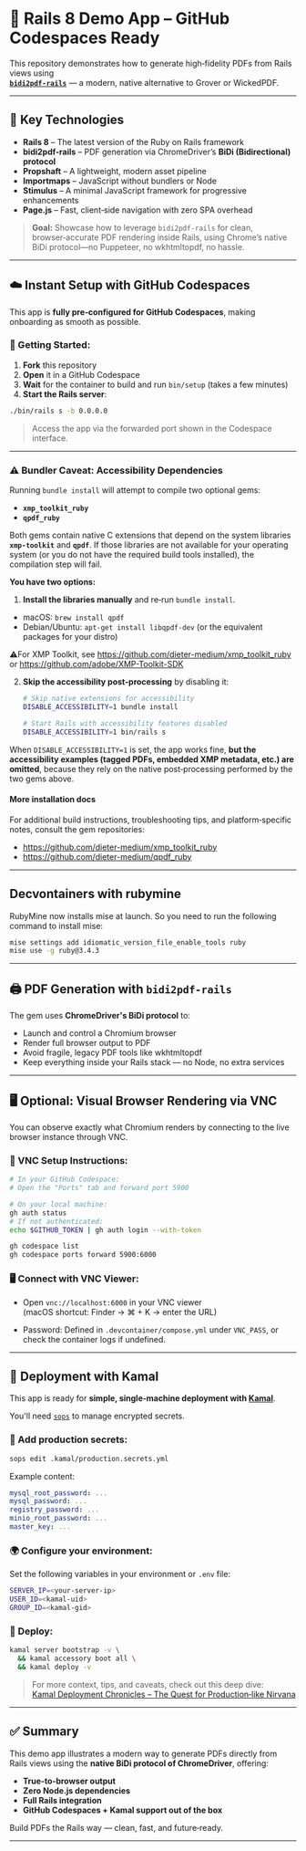 # 🚀 Rails 8 Demo App – GitHub Codespaces Ready

This repository demonstrates how to generate high‑fidelity PDFs from Rails views using  
**[`bidi2pdf-rails`](https://rubygems.org/gems/bidi2pdf-rails)** — a modern, native alternative to Grover or WickedPDF.

---

## 🔧 Key Technologies

- **Rails 8** – The latest version of the Ruby on Rails framework
- **bidi2pdf-rails** – PDF generation via ChromeDriver’s **BiDi (Bidirectional) protocol**
- **Propshaft** – A lightweight, modern asset pipeline
- **Importmaps** – JavaScript without bundlers or Node
- **Stimulus** – A minimal JavaScript framework for progressive enhancements
- **Page.js** – Fast, client‑side navigation with zero SPA overhead

> **Goal:** Showcase how to leverage `bidi2pdf-rails` for clean, browser‑accurate PDF rendering inside Rails, using
> Chrome’s native BiDi protocol—no Puppeteer, no wkhtmltopdf, no hassle.

---

## ☁️ Instant Setup with GitHub Codespaces

This app is **fully pre‑configured for GitHub Codespaces**, making onboarding as smooth as possible.

### 🏁 Getting Started:

1. **Fork** this repository
2. **Open** it in a GitHub Codespace
3. **Wait** for the container to build and run `bin/setup` (takes a few minutes)
4. **Start the Rails server**:

```bash
./bin/rails s -b 0.0.0.0
```

> Access the app via the forwarded port shown in the Codespace interface.

---

### ⚠️ Bundler Caveat: Accessibility Dependencies

Running `bundle install` will attempt to compile two optional gems:

- **`xmp_toolkit_ruby`**
- **`qpdf_ruby`**

Both gems contain native C extensions that depend on the system libraries **`xmp‑toolkit`** and **`qpdf`**. If those
libraries are not available for your operating system (or you do not have the required build tools installed), the
compilation step will fail.

**You have two options:**

1. **Install the libraries manually** and re‑run `bundle install`.

- macOS: `brew install qpdf`
- Debian/Ubuntu: `apt‑get install libqpdf‑dev` (or the equivalent packages for your distro)

⚠️For XMP Toolkit, see   <https://github.com/dieter-medium/xmp_toolkit_ruby>
or <https://github.com/adobe/XMP-Toolkit-SDK>

2. **Skip the accessibility post‑processing** by disabling it:

   ```bash
   # Skip native extensions for accessibility
   DISABLE_ACCESSIBILITY=1 bundle install

   # Start Rails with accessibility features disabled
   DISABLE_ACCESSIBILITY=1 bin/rails s
   ```

When `DISABLE_ACCESSIBILITY=1` is set, the app works fine, **but the accessibility examples (tagged PDFs, embedded XMP
metadata, etc.) are omitted**, because they rely on the native post‑processing performed by the two gems above.

#### More installation docs

For additional build instructions, troubleshooting tips, and platform‑specific notes, consult the gem repositories:

- <https://github.com/dieter-medium/xmp_toolkit_ruby>
- <https://github.com/dieter-medium/qpdf_ruby>

---

## Decvontainers with rubymine

RubyMine now installs mise at launch. So you need to run the following command to install mise:

```bash
mise settings add idiomatic_version_file_enable_tools ruby
mise use -g ruby@3.4.3
```

---

## 🖨️ PDF Generation with `bidi2pdf-rails`

The gem uses **ChromeDriver's BiDi protocol** to:

- Launch and control a Chromium browser
- Render full browser output to PDF
- Avoid fragile, legacy PDF tools like wkhtmltopdf
- Keep everything inside your Rails stack — no Node, no extra services

---

## 🖥️ Optional: Visual Browser Rendering via VNC

You can observe exactly what Chromium renders by connecting to the live browser instance through VNC.

### 🔧 VNC Setup Instructions:

```bash
# In your GitHub Codespace:
# Open the "Ports" tab and forward port 5900

# On your local machine:
gh auth status
# If not authenticated:
echo $GITHUB_TOKEN | gh auth login --with-token

gh codespace list
gh codespace ports forward 5900:6000
```

### 🖥️ Connect with VNC Viewer:

- Open `vnc://localhost:6000` in your VNC viewer  
  (macOS shortcut: Finder → ⌘ + K → enter the URL)

- Password: Defined in `.devcontainer/compose.yml` under `VNC_PASS`, or check the container logs if undefined.

---

## 🚀 Deployment with Kamal

This app is ready for **simple, single‑machine deployment with [Kamal](https://github.com/basecamp/kamal)**.

You'll need [`sops`](https://github.com/getsops/sops) to manage encrypted secrets.

### 🔐 Add production secrets:

```bash
sops edit .kamal/production.secrets.yml
```

Example content:

```yaml
mysql_root_password: ...
mysql_password: ...
registry_password: ...
minio_root_password: ...
master_key: ...
```

### 🌍 Configure your environment:

Set the following variables in your environment or `.env` file:

```bash
SERVER_IP=<your-server-ip>
USER_ID=<kamal-uid>
GROUP_ID=<kamal-gid>
```

### 🚢 Deploy:

```bash
kamal server bootstrap -v \
  && kamal accessory boot all \
  && kamal deploy -v
```

> For more context, tips, and caveats, check out this deep dive:  
> [Kamal Deployment Chronicles – The Quest for Production‑like Nirvana](https://medium.com/code-and-coffee/kamal-deployment-chronicles-the-quest-for-production-like-nirvana-82c9ce727045)

---

## ✅ Summary

This demo app illustrates a modern way to generate PDFs directly from Rails views using the **native BiDi protocol of
ChromeDriver**, offering:

- **True‑to‑browser output**
- **Zero Node.js dependencies**
- **Full Rails integration**
- **GitHub Codespaces + Kamal support out of the box**

Build PDFs the Rails way — clean, fast, and future‑ready.


---


